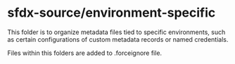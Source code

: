# sfdx-source/environment-specific
This folder is to organize metadata files tied to specific environments, such as certain configurations of custom metadata records or named credentials.

Files within this folders are added to .forceignore file.